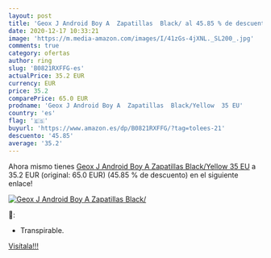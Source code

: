 ```yaml
---
layout: post
title: 'Geox J Android Boy A  Zapatillas  Black/ al 45.85 % de descuento'
date: 2020-12-17 10:33:21
image: 'https://m.media-amazon.com/images/I/41zGs-4jXNL._SL200_.jpg'
comments: true
category: ofertas
author: ring
slug: 'B0821RXFFG-es'
actualPrice: 35.2 EUR
currency: EUR
price: 35.2
comparePrice: 65.0 EUR
prodname: 'Geox J Android Boy A  Zapatillas  Black/Yellow  35 EU'
country: 'es'
flag: '🇪🇸'
buyurl: 'https://www.amazon.es/dp/B0821RXFFG/?tag=tolees-21'
descuento: '45.85'
average: '35.2'
---
```


Ahora mismo tienes [Geox J Android Boy A  Zapatillas  Black/Yellow  35 EU](https://www.amazon.es/dp/B0821RXFFG/?tag=tolees-21) a 35.2 EUR (original: 65.0 EUR) (45.85 %  de descuento) en el siguiente enlace!

[![Geox J Android Boy A  Zapatillas  Black/](https://m.media-amazon.com/images/I/41zGs-4jXNL._SL200_.jpg)](https://www.amazon.es/dp/B0821RXFFG/?tag=tolees-21)

🔎:

- Transpirable.

[Visítala!!!](https://www.amazon.es/dp/B0821RXFFG/?tag=tolees-21)
